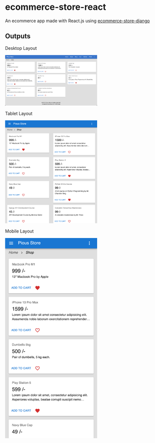 # ecommerce-store-react

An ecommerce app made with React.js using [ecommerce-store-django](https://github.com/parth-singh71/ecommerce-store-django)

## **Outputs**

Desktop Layout

<img src="output_images/Screenshot%202023-07-06%20at%208.29.56%20PM.png" alt="Painting" width="300"/>

Tablet Layout

<img src="output_images/Screen%20Shot%202023-07-06%20at%2020.32.43.png" alt="Painting" width="300"/>

Mobile Layout

<img src="output_images/Screen%20Shot%202023-07-06%20at%2020.33.02.png" alt="Painting" width="300"/>